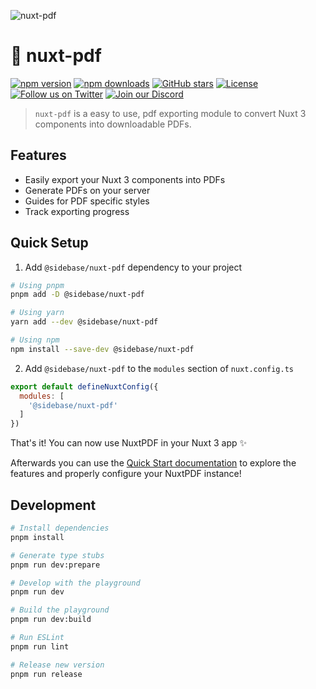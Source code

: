 ![nuxt-pdf](.github/preview.jpg)

# 📄 nuxt-pdf

[![npm version][npm-version-src]][npm-version-href]
[![npm downloads][npm-downloads-src]][npm-downloads-href]
[![GitHub stars](https://badgen.net/github/stars/sidebase/nuxt-pdf)](https://GitHub.com/sidebase/nuxt-pdf/)
[![License][license-src]][license-href]
[![Follow us on Twitter](https://badgen.net/badge/icon/twitter?icon=twitter&label)](https://twitter.com/sidebase_io)
[![Join our Discord](https://badgen.net/badge/icon/discord?icon=discord&label)](https://discord.gg/NDDgQkcv3s)

> `nuxt-pdf` is a easy to use, pdf exporting module to convert Nuxt 3 components into downloadable PDFs.

## Features

- Easily export your Nuxt 3 components into PDFs
- Generate PDFs on your server
- Guides for PDF specific styles
- Track exporting progress

## Quick Setup

1. Add `@sidebase/nuxt-pdf` dependency to your project

```bash
# Using pnpm
pnpm add -D @sidebase/nuxt-pdf

# Using yarn
yarn add --dev @sidebase/nuxt-pdf

# Using npm
npm install --save-dev @sidebase/nuxt-pdf
```

2. Add `@sidebase/nuxt-pdf` to the `modules` section of `nuxt.config.ts`

```js
export default defineNuxtConfig({
  modules: [
    '@sidebase/nuxt-pdf'
  ]
})
```

That's it! You can now use NuxtPDF in your Nuxt 3 app ✨

Afterwards you can use the [Quick Start documentation](https://sidebase.io/nuxt-pdf/getting-started/quick-start) to explore the features and properly configure your NuxtPDF instance!

## Development

```bash
# Install dependencies
pnpm install

# Generate type stubs
pnpm run dev:prepare

# Develop with the playground
pnpm run dev

# Build the playground
pnpm run dev:build

# Run ESLint
pnpm run lint

# Release new version
pnpm run release
```

<!-- Badges -->
[npm-version-src]: https://img.shields.io/npm/v/@sidebase/nuxt-pdf/latest.svg
[npm-version-href]: https://npmjs.com/package/@sidebase/nuxt-pdf

[npm-downloads-src]: https://img.shields.io/npm/dt/@sidebase/nuxt-pdf.svg
[npm-downloads-href]: https://npmjs.com/package/@sidebase/nuxt-pdf

[license-src]: https://img.shields.io/npm/l/@sidebase/nuxt-pdf.svg
[license-href]: https://npmjs.com/package/@sidebase/nuxt-pdf
